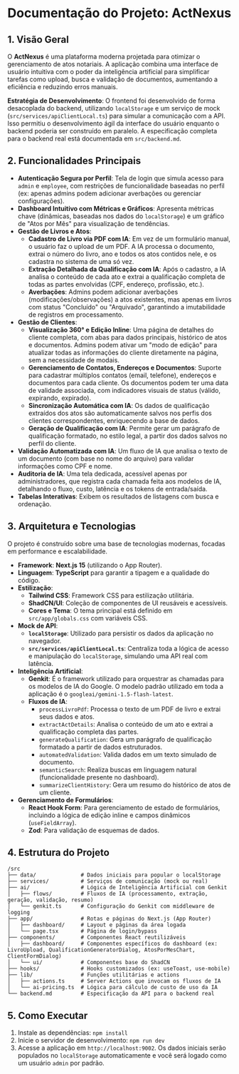 # Documentação do Projeto: ActNexus

## 1. Visão Geral

O **ActNexus** é uma plataforma moderna projetada para otimizar o gerenciamento de atos notariais. A aplicação combina uma interface de usuário intuitiva com o poder da inteligência artificial para simplificar tarefas como upload, busca e validação de documentos, aumentando a eficiência e reduzindo erros manuais.

**Estratégia de Desenvolvimento**: O frontend foi desenvolvido de forma desacoplada do backend, utilizando `localStorage` e um serviço de mock (`src/services/apiClientLocal.ts`) para simular a comunicação com a API. Isso permitiu o desenvolvimento ágil da interface do usuário enquanto o backend poderia ser construído em paralelo. A especificação completa para o backend real está documentada em `src/backend.md`.

## 2. Funcionalidades Principais

-   **Autenticação Segura por Perfil**: Tela de login que simula acesso para `admin` e `employee`, com restrições de funcionalidade baseadas no perfil (ex: apenas admins podem adicionar averbações ou gerenciar configurações).
-   **Dashboard Intuitivo com Métricas e Gráficos**: Apresenta métricas chave (dinâmicas, baseadas nos dados do `localStorage`) e um gráfico de "Atos por Mês" para visualização de tendências.
-   **Gestão de Livros e Atos**:
    -   **Cadastro de Livro via PDF com IA**: Em vez de um formulário manual, o usuário faz o upload de um PDF. A IA processa o documento, extrai o número do livro, ano e todos os atos contidos nele, e os cadastra no sistema de uma só vez.
    -   **Extração Detalhada da Qualificação com IA**: Após o cadastro, a IA analisa o conteúdo de cada ato e extrai a qualificação completa de todas as partes envolvidas (CPF, endereço, profissão, etc.).
    -   **Averbações**: Admins podem adicionar averbações (modificações/observações) a atos existentes, mas apenas em livros com status "Concluído" ou "Arquivado", garantindo a imutabilidade de registros em processamento.
-   **Gestão de Clientes**:
    -   **Visualização 360° e Edição Inline**: Uma página de detalhes do cliente completa, com abas para dados principais, histórico de atos e documentos. Admins podem ativar um "modo de edição" para atualizar todas as informações do cliente diretamente na página, sem a necessidade de modais.
    -   **Gerenciamento de Contatos, Endereços e Documentos**: Suporte para cadastrar múltiplos contatos (email, telefone), endereços e documentos para cada cliente. Os documentos podem ter uma data de validade associada, com indicadores visuais de status (válido, expirando, expirado).
    -   **Sincronização Automática com IA**: Os dados de qualificação extraídos dos atos são automaticamente salvos nos perfis dos clientes correspondentes, enriquecendo a base de dados.
    -   **Geração de Qualificação com IA**: Permite gerar um parágrafo de qualificação formatado, no estilo legal, a partir dos dados salvos no perfil do cliente.
-   **Validação Automatizada com IA**: Um fluxo de IA que analisa o texto de um documento (com base no nome do arquivo) para validar informações como CPF e nome.
-   **Auditoria de IA**: Uma tela dedicada, acessível apenas por administradores, que registra cada chamada feita aos modelos de IA, detalhando o fluxo, custo, latência e os tokens de entrada/saída.
-   **Tabelas Interativas**: Exibem os resultados de listagens com busca e ordenação.

## 3. Arquitetura e Tecnologias

O projeto é construído sobre uma base de tecnologias modernas, focadas em performance e escalabilidade.

-   **Framework**: **Next.js 15** (utilizando o App Router).
-   **Linguagem**: **TypeScript** para garantir a tipagem e a qualidade do código.
-   **Estilização**:
    -   **Tailwind CSS**: Framework CSS para estilização utilitária.
    -   **ShadCN/UI**: Coleção de componentes de UI reusáveis e acessíveis.
    -   **Cores e Tema**: O tema principal está definido em `src/app/globals.css` com variáveis CSS.
-   **Mock de API**:
    -   **`localStorage`**: Utilizado para persistir os dados da aplicação no navegador.
    -   **`src/services/apiClientLocal.ts`**: Centraliza toda a lógica de acesso e manipulação do `localStorage`, simulando uma API real com latência.
-   **Inteligência Artificial**:
    -   **Genkit**: É o framework utilizado para orquestrar as chamadas para os modelos de IA do Google. O modelo padrão utilizado em toda a aplicação é o `googleai/gemini-1.5-flash-latest`.
    -   **Fluxos de IA**:
        -   `processLivroPdf`: Processa o texto de um PDF de livro e extrai seus dados e atos.
        -   `extractActDetails`: Analisa o conteúdo de um ato e extrai a qualificação completa das partes.
        -   `generateQualification`: Gera um parágrafo de qualificação formatado a partir de dados estruturados.
        -   `automatedValidation`: Valida dados em um texto simulado de documento.
        -   `semanticSearch`: Realiza buscas em linguagem natural (funcionalidade presente no dashboard).
        -   `summarizeClientHistory`: Gera um resumo do histórico de atos de um cliente.
-   **Gerenciamento de Formulários**:
    -   **React Hook Form**: Para gerenciamento de estado de formulários, incluindo a lógica de edição inline e campos dinâmicos (`useFieldArray`).
    -   **Zod**: Para validação de esquemas de dados.

## 4. Estrutura do Projeto

```
/src
├── data/              # Dados iniciais para popular o localStorage
├── services/          # Serviços de comunicação (mock ou real)
├── ai/                # Lógica de Inteligência Artificial com Genkit
│   ├── flows/         # Fluxos de IA (processamento, extração, geração, validação, resumo)
│   └── genkit.ts      # Configuração do Genkit com middleware de logging
├── app/               # Rotas e páginas do Next.js (App Router)
│   ├── dashboard/     # Layout e páginas da área logada
│   └── page.tsx       # Página de login/bypass
├── components/        # Componentes React reutilizáveis
│   ├── dashboard/     # Componentes específicos do dashboard (ex: LivroUpload, QualificationGeneratorDialog, AtosPorMesChart, ClientFormDialog)
│   └── ui/            # Componentes base do ShadCN
├── hooks/             # Hooks customizados (ex: useToast, use-mobile)
├── lib/               # Funções utilitárias e actions
│   ├── actions.ts     # Server Actions que invocam os fluxos de IA
│   └── ai-pricing.ts  # Lógica para cálculo de custo de uso da IA
└── backend.md         # Especificação da API para o backend real
```

## 5. Como Executar

1. Instale as dependências: `npm install`
2. Inicie o servidor de desenvolvimento: `npm run dev`
3. Acesse a aplicação em `http://localhost:9002`. Os dados iniciais serão populados no `localStorage` automaticamente e você será logado como um usuário `admin` por padrão.
